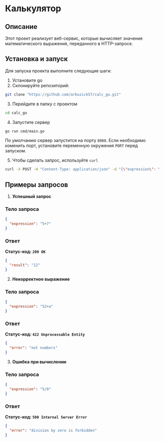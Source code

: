 # Калькулятор

## Описание

Этот проект реализует веб-сервис, которые вычисляет значение математического выражения, переданного в HTTP-запросе.

## Установка и запуск

Для запуска проекта выполните следующие шаги:

1. Установите go
2. Склонируйте репозиторий:

```bash
git clone "https://github.com/arbuzick57/calc_go.git"
```

3. Перейдите в папку с проектом

```bash
cd calc_go
```

4. Запустите сервер

```bash
go run cmd/main.go
```

По умолчанию сервер запустится на порту `8080`. Если необходимо изменить порт, установите переменную окружения `PORT` перед запуском.

5. Чтобы сделать запрос, используйте `curl`

```bash
curl -X POST -H "Content-Type: application/json" -d "{\"expression\": \"5+2\"}" http://localhost:8080
```

## Примеры запросов

1. **Успешный запрос**

### Тело запроса

```json
{
  "expression": "5+7"
}
```

### Ответ

**Статус-код: `200 OK`**

```json
{
  "result": "12"
}
```

2. **Некорректное выражение**

### Тело запроса

```json
{
  "expression": "52+a"
}
```

### Ответ

**Статус-код: `422 Unprocessable Entity`**

```json
{
  "error": "not numbers"
}
```

3. **Ошибка при вычислении**

### Тело запроса

```json
{
  "expression": "5/0"
}
```

### Ответ

**Статус-код: `500 Internal Server Error`**

```json
{
  "error": "division by zero is forbidden"
}
```
